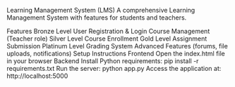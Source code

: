 Learning Management System (LMS)
A comprehensive Learning Management System with features for students and teachers.

Features
Bronze Level
User Registration & Login
Course Management (Teacher role)
Silver Level
Course Enrollment
Gold Level
Assignment Submission
Platinum Level
Grading System
Advanced Features (forums, file uploads, notifications)
Setup Instructions
Frontend
Open the index.html file in your browser
Backend
Install Python requirements: pip install -r requirements.txt
Run the server: python app.py
Access the application at: http://localhost:5000
